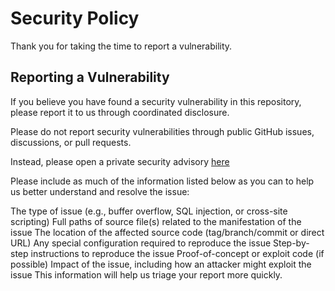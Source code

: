 # Security Policy

Thank you for taking the time to report a vulnerability.


## Reporting a Vulnerability

If you believe you have found a security vulnerability in this repository, please report it to us through coordinated disclosure.

Please do not report security vulnerabilities through public GitHub issues, discussions, or pull requests.

Instead, please open a private security advisory [here](https://github.com/ElaadNL/openadr3-client/security/advisories/new)

Please include as much of the information listed below as you can to help us better understand and resolve the issue:

The type of issue (e.g., buffer overflow, SQL injection, or cross-site scripting)
Full paths of source file(s) related to the manifestation of the issue
The location of the affected source code (tag/branch/commit or direct URL)
Any special configuration required to reproduce the issue
Step-by-step instructions to reproduce the issue
Proof-of-concept or exploit code (if possible)
Impact of the issue, including how an attacker might exploit the issue
This information will help us triage your report more quickly.
